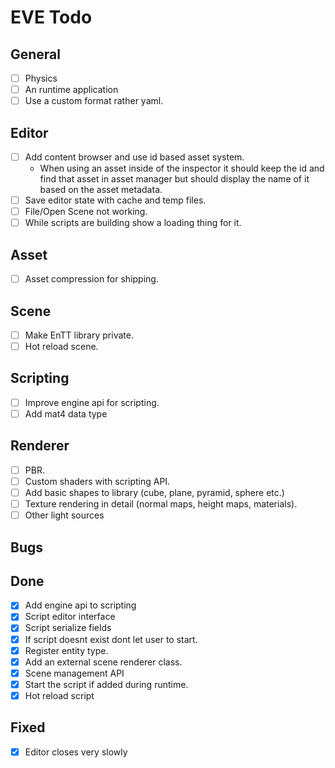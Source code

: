 # EVE Todo

## General
- [ ] Physics
- [ ] An runtime application
- [ ] Use a custom format rather yaml.

## Editor
- [ ] Add content browser and use id based asset system.
    - When using an asset inside of the inspector it should keep the id and find that asset in asset manager
    but should display the name of it based on the asset metadata.
- [ ] Save editor state with cache and temp files.
- [ ] File/Open Scene not working.
- [ ] While scripts are building show a loading thing for it.

## Asset
- [ ] Asset compression for shipping.

## Scene
- [ ] Make EnTT library private.
- [ ] Hot reload scene.

## Scripting
- [ ] Improve engine api for scripting.
- [ ] Add mat4 data type

## Renderer
- [ ] PBR.
- [ ] Custom shaders with scripting API.
- [ ] Add basic shapes to library (cube, plane, pyramid, sphere etc.)
- [ ] Texture rendering in detail (normal maps, height maps, materials).
- [ ] Other light sources

## Bugs

## Done
- [x] Add engine api to scripting
- [x] Script editor interface
- [x] Script serialize fields
- [x] If script doesnt exist dont let user to start.
- [x] Register entity type.
- [x] Add an external scene renderer class.
- [x] Scene management API
- [x] Start the script if added during runtime.
- [x] Hot reload script

## Fixed
- [x] Editor closes very slowly
